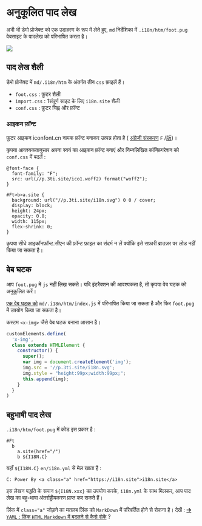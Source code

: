 # अनुकूलित पाद लेख

अभी भी डेमो प्रोजेक्ट को एक उदाहरण के रूप में लेते हुए, `md` निर्देशिका में `.i18n/htm/foot.pug` वेबसाइट के पादलेख को परिभाषित करता है।

![](https://p.3ti.site/1721286077.avif)

## पाद लेख शैली

डेमो प्रोजेक्ट में `md/.i18n/htm` के अंतर्गत तीन `css` फ़ाइलें हैं।

* `foot.css` : फ़ुटर शैली
* `import.css` : 1संपूर्ण साइट के लिए `i18n.site` शैली
* `conf.css` : फ़ुटर चिह्न और फ़ॉन्ट

### आइकन फ़ॉन्ट

फ़ूटर आइकन iconfont.cn नामक फ़ॉन्ट बनाकर उत्पन्न होता है ( [अंग्रेजी संस्करण](https://www.iconfont.cn/?lang=en-us) `F` /[版](https://www.iconfont.cn/?lang=zh))।

कृपया आवश्यकतानुसार अपना स्वयं का आइकन फ़ॉन्ट बनाएं और निम्नलिखित कॉन्फ़िगरेशन को `conf.css` में बदलें :

```
@font-face {
  font-family: "F";
  src: url(//p.3ti.site/ico1.woff2) format("woff2");
}

#Ft>b>a.site {
  background: url("//p.3ti.site/i18n.svg") 0 0 / cover;
  display: block;
  height: 24px;
  opacity: 0.8;
  width: 115px;
  flex-shrink: 0;
}
```

कृपया सीधे आइकॉनफ़ॉन्ट.सीएन की फ़ॉन्ट फ़ाइल का संदर्भ न लें क्योंकि इसे सफ़ारी ब्राउज़र पर लोड नहीं किया जा सकता है।

## वेब घटक

आप `foot.pug` में `js` नहीं लिख सकते। यदि इंटरैक्शन की आवश्यकता है, तो कृपया वेब घटक को अनुकूलित करें।

[एक वेब घटक को](https://www.freecodecamp.org/news/build-your-first-web-component/) `md/.i18n/htm/index.js` में परिभाषित किया जा सकता है और फिर `foot.pug` में उपयोग किया जा सकता है।

कस्टम `<x-img>` जैसे वेब घटक बनाना आसान है।

```js
customElements.define(
  'x-img',
  class extends HTMLElement {
    constructor() {
      super();
      var img = document.createElement('img');
      img.src = '//p.3ti.site/i18n.svg';
      img.style = "height:99px;width:99px;";
      this.append(img);
    }
  }
)
```

## बहुभाषी पाद लेख

`.i18n/htm/foot.pug` में कोड इस प्रकार है :

```
#Ft
  b
    a.site(href="/")
    b ${I18N.C}
```

यहाँ `${I18N.C}` `en/i18n.yml` से मेल खाता है :

```
C: Power By <a class="a" href="https://i18n.site">i18n.site</a>
```

इस लेखन पद्धति के समान `${I18N.xxx}` का उपयोग करके, `i18n.yml` के साथ मिलकर, आप पाद लेख का बहु-भाषा अंतर्राष्ट्रीयकरण प्राप्त कर सकते हैं।

लिंक में `class="a"` जोड़ने का मतलब लिंक को `MarkDown` में परिवर्तित होने से रोकना है। देखें :
 [➔ `YAML` : लिंक `HTML` `Markdown` में बदलने से कैसे रोकें](/i18/qa#H2) ?